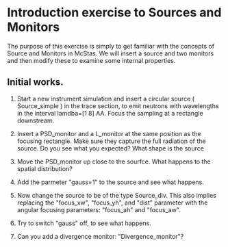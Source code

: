 # Introduction exercise to Sources and Monitors

The purpose of this exercise is simply to get familiar with the concepts of Source and Monitors in McStas.
We will insert a source and two monitors and then modify these to examine some internal properties.

## Initial works.
1. Start a new instrument simulation and insert a circular source ( Source_simple ) in the trace section, to emit neutrons with wavelengths in the interval
lamdba=[1 8] AA. Focus the sampling at a rectangle downstream.
2. Insert a PSD_monitor and a L_monitor at the same position as the focusing rectangle. Make sure they capture the full radiation of the source. Do you see what you expected? What shape is the source 
3. Move the PSD_monitor up close to the sourfce. What happens to the spatial distribution?
4. Add the parmeter "gauss=1" to the source and see what happens.
5. Now change the source to be of the type Source_div. This also implies replacing the "focus_xw", "focus_yh", and "dist" parameter with the angular focusing parameters: "focus_ah" and "focus_aw".
6. Try to switch "gauss" off, to see what happens.

7. Can you add a divergence monitor: "Divergence_monitor"? 
##   

